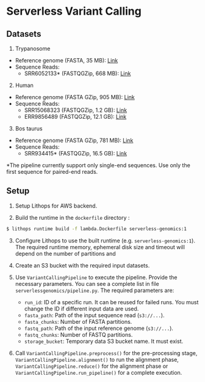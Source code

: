 # Serverless Variant Calling

## Datasets

1. Trypanosome 

- Reference genome (FASTA, 35 MB): [Link](https://tritrypdb.org/tritrypdb/app/downloads/Current_Release/TbruceiTREU927/fasta/data/)
- Sequence Reads:
    * SRR6052133* (FASTQGZip, 668 MB): [Link](https://trace.ncbi.nlm.nih.gov/Traces/?view=run_browser&acc=SRR6052133&display=download)

2. Human

- Reference genome (FASTA GZip, 905 MB): [Link](http://hgdownload.cse.ucsc.edu/goldenpath/hg19/bigZips/)
- Sequence Reads:
    * SRR15068323 (FASTQGZip, 1.2 GB): [Link](https://trace.ncbi.nlm.nih.gov/Traces/?view=run_browser&acc=SRR15068323&display=data-access)
    * ERR9856489 (FASTQGZip, 12.1 GB): [Link](https://trace.ncbi.nlm.nih.gov/Traces/?view=run_browser&acc=ERR9856489&display=data-access)

3. Bos taurus

- Reference genome (FASTA GZip, 781 MB): [Link](https://www.ensembl.org/Bos_taurus/Info/Index)
- Sequence Reads:
    * SRR934415* (FASTQGZip, 16.5 GB): [Link](https://trace.ncbi.nlm.nih.gov/Traces/?view=run_browser&acc=SRR934415&display=data-access)


\*The pipeline currently support only single-end sequences. Use only the first sequence for paired-end reads.

## Setup

1. Setup Lithops for AWS backend.

2. Build the runtime in the `dockerfile` directory :

```bash
$ lithops runtime build -f lambda.Dockerfile serverless-genomics:1
```

3. Configure Lithops to use the built runtime (e.g. `serverless-genomics:1`). The required runtime memory, ephemeral disk size and timeout will depend on the number of partitions and 

4. Create an S3 bucket with the required input datasets.

5. Use `VariantCallingPipeline` to execute the pipeline. Provide the necessary parameters. You can see a complete list in file `serverlessgenomics/pipeline.py`. The required parameters are:
    - `run_id`: ID of a specific run. It can be reused for failed runs. You must change the ID if different input data are used.
    - `fasta_path`: Path of the input sequence read (`s3://...`).
    - `fasta_chunks`: Number of FASTA partitions.
    - `fastq_path`: Path of the input reference genome (`s3://...`).
    - `fastq_chunks`: Number of FASTQ partitions.
    - `storage_bucket`: Temporary data S3 bucket name. It must exist.

6. Call `VariantCallingPipeline.preprocess()` for the pre-processing stage, `VariantCallingPipeline.alignment()` to run the alignment phase, `VariantCallingPipeline.reduce()` for the alignment phase or `VariantCallingPipeline.run_pipeline()` for a complete execution.